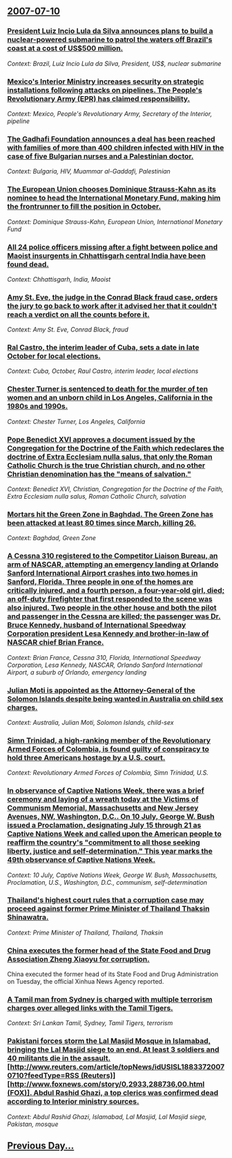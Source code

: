 ## [2007-07-10](/news/2007/07/10/index.md)

### [ President Luiz Incio Lula da Silva announces plans to build a nuclear-powered submarine to patrol the waters off Brazil's coast at a cost of US$500 million. ](/news/2007/07/10/president-luiz-inacio-lula-da-silva-announces-plans-to-build-a-nuclear-powered-submarine-to-patrol-the-waters-off-brazil-s-coast-at-a-cost.md)
_Context: Brazil, Luiz Incio Lula da Silva, President, US$, nuclear submarine_

### [ Mexico's Interior Ministry increases security on strategic installations following attacks on pipelines. The People's Revolutionary Army (EPR) has claimed responsibility. ](/news/2007/07/10/mexico-s-interior-ministry-increases-security-on-strategic-installations-following-attacks-on-pipelines-the-people-s-revolutionary-army-e.md)
_Context: Mexico, People's Revolutionary Army, Secretary of the Interior, pipeline_

### [ The Gadhafi Foundation announces a deal has been reached with families of more than 400 children infected with HIV in the case of five Bulgarian nurses and a Palestinian doctor. ](/news/2007/07/10/the-gadhafi-foundation-announces-a-deal-has-been-reached-with-families-of-more-than-400-children-infected-with-hiv-in-the-case-of-five-bulg.md)
_Context: Bulgaria, HIV, Muammar al-Gaddafi, Palestinian_

### [ The European Union chooses Dominique Strauss-Kahn as its nominee to head the International Monetary Fund, making him the frontrunner to fill the position in October. ](/news/2007/07/10/the-european-union-chooses-dominique-strauss-kahn-as-its-nominee-to-head-the-international-monetary-fund-making-him-the-frontrunner-to-fil.md)
_Context: Dominique Strauss-Kahn, European Union, International Monetary Fund_

### [ All 24 police officers missing after a fight between police and Maoist insurgents in Chhattisgarh central India have been found dead. ](/news/2007/07/10/all-24-police-officers-missing-after-a-fight-between-police-and-maoist-insurgents-in-chhattisgarh-central-india-have-been-found-dead.md)
_Context: Chhattisgarh, India, Maoist_

### [ Amy St. Eve, the judge in the Conrad Black fraud case, orders the jury to go back to work after it advised her that it couldn't reach a verdict on all the counts before it. ](/news/2007/07/10/amy-st-eve-the-judge-in-the-conrad-black-fraud-case-orders-the-jury-to-go-back-to-work-after-it-advised-her-that-it-couldn-t-reach-a-ver.md)
_Context: Amy St. Eve, Conrad Black, fraud_

### [ Ral Castro, the interim leader of Cuba, sets a date in late October for local elections. ](/news/2007/07/10/raul-castro-the-interim-leader-of-cuba-sets-a-date-in-late-october-for-local-elections.md)
_Context: Cuba, October, Raul Castro, interim leader, local elections_

### [ Chester Turner is sentenced to death for the murder of ten women and an unborn child in Los Angeles, California in the 1980s and 1990s. ](/news/2007/07/10/chester-turner-is-sentenced-to-death-for-the-murder-of-ten-women-and-an-unborn-child-in-los-angeles-california-in-the-1980s-and-1990s.md)
_Context: Chester Turner, Los Angeles, California_

### [ Pope Benedict XVI approves a document issued by the Congregation for the Doctrine of the Faith which redeclares the doctrine of Extra Ecclesiam nulla salus, that only the Roman Catholic Church is the true Christian church, and no other Christian denomination has the "means of salvation." ](/news/2007/07/10/pope-benedict-xvi-approves-a-document-issued-by-the-congregation-for-the-doctrine-of-the-faith-which-redeclares-the-doctrine-of-extra-eccle.md)
_Context: Benedict XVI, Christian, Congregation for the Doctrine of the Faith, Extra Ecclesiam nulla salus, Roman Catholic Church, salvation_

### [ Mortars hit the Green Zone in Baghdad. The Green Zone has been attacked at least 80 times since March, killing 26. ](/news/2007/07/10/mortars-hit-the-green-zone-in-baghdad-the-green-zone-has-been-attacked-at-least-80-times-since-march-killing-26.md)
_Context: Baghdad, Green Zone_

### [ A Cessna 310 registered to the Competitor Liaison Bureau, an arm of NASCAR, attempting an emergency landing at Orlando Sanford International Airport crashes into two homes in Sanford, Florida.  Three people in one of the homes are critically injured, and a fourth person, a four-year-old girl, died; an off-duty firefighter that first responded to the scene was also injured.  Two people in the other house and both the pilot and passenger in the Cessna are killed; the passenger was Dr. Bruce Kennedy, husband of International Speedway Corporation president Lesa Kennedy and brother-in-law of NASCAR chief Brian France. ](/news/2007/07/10/a-cessna-310-registered-to-the-competitor-liaison-bureau-an-arm-of-nascar-attempting-an-emergency-landing-at-orlando-sanford-internationa.md)
_Context: Brian France, Cessna 310, Florida, International Speedway Corporation, Lesa Kennedy, NASCAR, Orlando Sanford International Airport, a suburb of Orlando, emergency landing_

### [ Julian Moti is appointed as the Attorney-General of the Solomon Islands despite being wanted in Australia on child sex charges. ](/news/2007/07/10/julian-moti-is-appointed-as-the-attorney-general-of-the-solomon-islands-despite-being-wanted-in-australia-on-child-sex-charges.md)
_Context: Australia, Julian Moti, Solomon Islands, child-sex_

### [ Simn Trinidad, a high-ranking member of the Revolutionary Armed Forces of Colombia, is found guilty of conspiracy to hold three Americans hostage by a U.S. court. ](/news/2007/07/10/simon-trinidad-a-high-ranking-member-of-the-revolutionary-armed-forces-of-colombia-is-found-guilty-of-conspiracy-to-hold-three-americans.md)
_Context: Revolutionary Armed Forces of Colombia, Simn Trinidad, U.S._

### [ In observance of Captive Nations Week, there was a brief ceremony and laying of a wreath today at the Victims of Communism Memorial, Massachusetts and New Jersey Avenues, NW, Washington, D.C.. On 10 July, George W. Bush issued a Proclamation, designating July 15 through 21 as Captive Nations Week and called upon the American people to reaffirm the country's "commitment to all those seeking liberty, justice and self-determination." This year marks the 49th observance of Captive Nations Week. ](/news/2007/07/10/in-observance-of-captive-nations-week-there-was-a-brief-ceremony-and-laying-of-a-wreath-today-at-the-victims-of-communism-memorial-massac.md)
_Context: 10 July, Captive Nations Week, George W. Bush, Massachusetts, Proclamation, U.S., Washington, D.C., communism, self-determination_

### [ Thailand's highest court rules that a corruption case may proceed against former Prime Minister of Thailand Thaksin Shinawatra. ](/news/2007/07/10/thailand-s-highest-court-rules-that-a-corruption-case-may-proceed-against-former-prime-minister-of-thailand-thaksin-shinawatra.md)
_Context: Prime Minister of Thailand, Thailand, Thaksin_

### [ China executes the former head of the State Food and Drug Association Zheng Xiaoyu for corruption. ](/news/2007/07/10/china-executes-the-former-head-of-the-state-food-and-drug-association-zheng-xiaoyu-for-corruption.md)
China executed the former head of its State Food and Drug Administration on Tuesday, the official Xinhua News Agency reported.

### [ A Tamil man from Sydney is charged with multiple terrorism charges over alleged links with the Tamil Tigers. ](/news/2007/07/10/a-tamil-man-from-sydney-is-charged-with-multiple-terrorism-charges-over-alleged-links-with-the-tamil-tigers.md)
_Context: Sri Lankan Tamil, Sydney, Tamil Tigers, terrorism_

### [ Pakistani forces storm the Lal Masjid Mosque in Islamabad, bringing the Lal Masjid siege to an end. At least 3 soldiers and 40 militants die in the assault. [http://www.reuters.com/article/topNews/idUSISL18833720070710?feedType=RSS (Reuters)] [http://www.foxnews.com/story/0,2933,288736,00.html (FOX)]. Abdul Rashid Ghazi, a top clerics was confirmed dead according to Interior ministry sources.](/news/2007/07/10/pakistani-forces-storm-the-lal-masjid-mosque-in-islamabad-bringing-the-lal-masjid-siege-to-an-end-at-least-3-soldiers-and-40-militants-di.md)
_Context: Abdul Rashid Ghazi, Islamabad, Lal Masjid, Lal Masjid siege, Pakistan, mosque_

## [Previous Day...](/news/2007/07/9/index.md)


